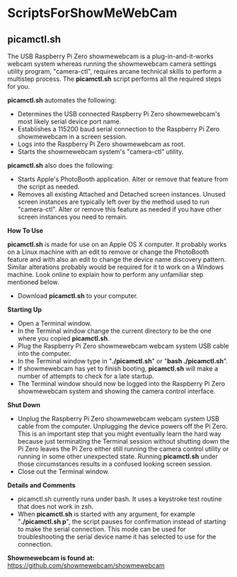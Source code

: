 # ScriptsForShowMeWebCam

## picamctl.sh

The USB Raspberry Pi Zero showmewebcam is a plug-in-and-it-works webcam system whereas running the showmewebcam camera settings utility program, "camera-ctl", requires arcane technical skills to perform a multistep process. The **picamctl.sh** script performs all the required steps for you.

**picamctl.sh** automates the following:
* Determines the USB connected Raspberry Pi Zero showmewebcam's most likely serial device port name.
* Establishes a 115200 baud serial connection to the Raspberry Pi Zero showmewebcam in a screen session.
* Logs into the Raspberry Pi Zero showmewebcam as root.
* Starts the showmewebcam system's "camera-ctl" utility.

**picamctl.sh** also does the following:

- Starts Apple's PhotoBooth application. Alter or remove that feature from the script as needed.
- Removes all existing Attached and Detached screen instances. Unused screen instances are typically left over by the method used to run "camera-ctl". Alter or remove this feature as needed if you have other screen instances you need to remain.

**How To Use**

**picamctl.sh** is made for use on an Apple OS X computer. It probably works on a Linux machine with an edit to remove or change the PhotoBooth feature and with also an edit to change the device name discovery pattern. Similar alterations probably would be required for it to work on a Windows machine. Look online to explain how to perform any unfamiliar step mentioned below.

* Download **picamctl.sh** to your computer.

**Starting Up**
* Open a Terminal window.
* In the Terminal window change the current directory to be the one where you copied **picamctl.sh**.
* Plug the Raspberry Pi Zero showmewebcam webcam system USB cable into the computer.
* In the Terminal window type in "**./picamctl.sh**" or "**bash ./picamctl.sh**".
* If showmewebcam has yet to finish booting, **picamctl.sh** will make a number of attempts to check for a late startup. 
* The Terminal window should now be logged into the Raspberry Pi Zero showmewebcam system and showing the camera control interface.

**Shut Down**
* Unplug the Raspberry Pi Zero showmewebcam webcam system USB cable from the computer. Unplugging the device powers off the Pi Zero. This is an important step that you might eventually learn the hard way because just terminating the Terminal session without shutting down the Pi Zero leaves the Pi Zero either still running the camera control utility or running in some other unexpected state. Running **picamctl.sh** under those circumstances results in a confused looking screen session.
* Close out the Terminal window.

**Details and Comments**
* picamctl.sh currently runs under bash. It uses a keystroke test routine that does not work in zsh.
* When **picamctl.sh** is started with any argument, for example "**./picamctl.sh  p**", the script pauses for confirmation instead of starting to make the serial connection. This mode can be used for troubleshooting the serial device name it has selected to use for the connection.

**Showmewebcam is found at:**
<https://github.com/showmewebcam/showmewebcam>
